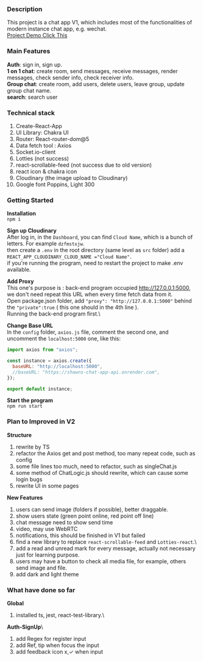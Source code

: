 ### Description

This project is a chat app V1, which includes most of the functionalities of modern instance chat app, e.g. wechat.\
[Project Demo Click This](https://shawns-chat-app-frontend.onrender.com)

### Main Features

**Auth**: sign in, sign up.\
**1 on 1 chat**: create room, send messages, receive messages, render messages, check sender info, check receiver info.\
**Group chat**: create room, add users, delete users, leave group, update group chat name.\
**search**: search user

### Technical stack

1. Create-React-App
2. UI Library: Chakra UI
3. Router: React-router-dom@5
4. Data fetch tool : Axios
5. Socket.io-client
6. Lotties (not success)
7. react-scrollable-feed (not success due to old version)
8. react icon & chakra icon
9. Cloudinary (the image upload to Cloudinary)
10. Google font Poppins, Light 300

### Getting Started

**Installation**\
`npm i`

**Sign up Cloudinary**\
After log in, in the `Dashboard`, you can find `Cloud Name`, which is a bunch of letters. For example `dzfmstxjw`.\
then create a `.env` in the root directory (same level as `src` folder)
add a `REACT_APP_CLOUDINARY_CLOUD_NAME ="Cloud Name"`.\
if you're running the program, need to restart the project to make .env available.

**Add Proxy**\
This one's purpose is : back-end program occupied http://127.0.0.1:5000, we don't need repeat this URL when every time fetch data from it.\
Open package.json folder, add `"proxy": "http://127.0.0.1:5000"` behind the `"private":true` ( this one should in the 4th line ).\
Running the back-end program first.\

**Change Base URL**\
In the `config` folder, `axios.js` file, comment the second one, and uncomment the `localhost:5000` one, like this:

```js
import axios from "axios";

const instance = axios.create({
  baseURL: "http://localhost:5000",
  //baseURL: "https://shawns-chat-app-api.onrender.com",
});

export default instance;
```

**Start the program**\
`npm run start`

### Plan to Improved in V2

**Structure**

1. rewrite by TS
2. refactor the Axios get and post method, too many repeat code, such as config
3. some file lines too much, need to refactor, such as singleChat.js
4. some method of ChatLogic.js should rewrite, which can cause some login bugs
5. rewrite UI in some pages

**New Features**

1. users can send image (folders if possible), better draggable.
2. show users state (green point online, red point off line)
3. chat message need to show send time
4. video, may use WebRTC
5. notifications, this should be finished in V1 but failed
6. find a new library to replace `react-scrollable-feed` and `Lotties-react`.\
7. add a read and unread mark for every message, actually not necessary just for learning purpose.
8. users may have a button to check all media file, for example, others send image and file.
9. add dark and light theme

### What have done so far

**Global**

1. installed ts, jest, react-test-library.\

**Auth-SignUp**\

1. add Regex for register input
2. add Ref, tip when focus the input
3. add feedback icon x,✓ when input
